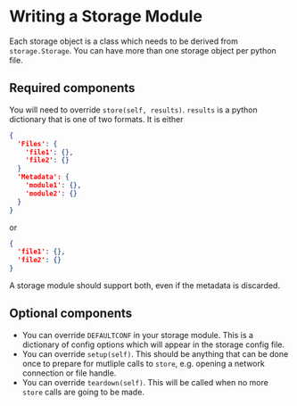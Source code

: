 # Writing a Storage Module #

Each storage object is a class which needs to be derived from `storage.Storage`. You can have more than one storage object
per python file.

## Required components ##
You will need to override `store(self, results)`. `results` is a python dictionary that is one of two formats. It is either
```json
{
  'Files': {
    'file1': {},
    'file2': {}
  }
  'Metadata': {
    'module1': {},
    'module2': {}
  }
}
```
or
```json
{
  'file1': {},
  'file2': {}
}
```
A storage module should support both, even if the metadata is discarded.

## Optional components ##
* You can override `DEFAULTCONF` in your storage module. This is a dictionary
of config options which will appear in the storage config file.
* You can override `setup(self)`. This should be anything that can be done once to prepare for mutliple calls to `store`,
e.g. opening a network connection or file handle.
* You can override `teardown(self)`. This will be called when no more `store` calls are going to be made.
